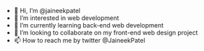 - 👋 Hi, I’m @jaineekpatel
- 👀 I’m interested in web development 
- 🌱 I’m currently learning back-end web development 
- 💞️ I’m looking to collaborate on my front-end web design project 
- 📫 How to reach me by twitter @JaineekPatel 

<!---
jaineekpatel/jaineekpatel is a ✨ special ✨ repository because its `README.md` (this file) appears on your GitHub profile.
You can click the Preview link to take a look at your changes.
--->
